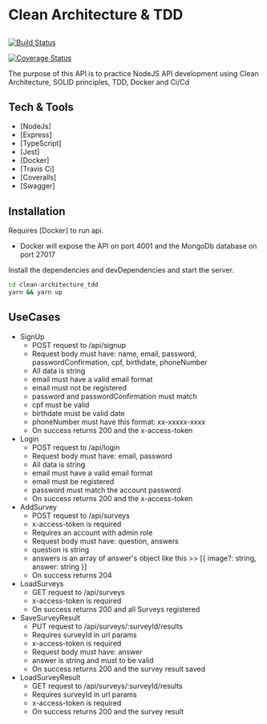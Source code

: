 # Clean Architecture & TDD
## 
[![Build Status](https://app.travis-ci.com/marcoscoutinhodev/clean-architecture_tdd.svg?branch=main)](https://app.travis-ci.com/marcoscoutinhodev/clean-architecture_tdd)

[![Coverage Status](https://coveralls.io/repos/github/marcoscoutinhodev/clean-architecture_tdd/badge.svg?branch=main)](https://coveralls.io/github/marcoscoutinhodev/clean-architecture_tdd?branch=main)

The purpose of this API is to practice NodeJS API development using Clean Architecture, SOLID principles, TDD, Docker and Ci/Cd

## Tech & Tools

- [NodeJs]
- [Express]
- [TypeScript]
- [Jest]
- [Docker]
- [Travis Ci]
- [Coveralls]
- [Swagger]

## Installation

Requires [Docker] to run api.
 - Docker will expose the API on port 4001 and the MongoDb database on port 27017

Install the dependencies and devDependencies and start the server.

```sh
cd clean-architecture_tdd
yarn && yarn up
```


## UseCases
- SignUp
    - POST request to /api/signup
    - Request body must have: name, email, password, passwordConfirmation, cpf, birthdate, phoneNumber
    - All data is string
    - email must have a valid email format
    - email must not be registered
    - password and passwordConfirmation must match
    - cpf must be valid
    - birthdate must be valid date
    - phoneNumber must have this format: xx-xxxxx-xxxx
    - On success returns 200 and the x-access-token
- Login
    - POST request to /api/login
    - Request body must have: email, password
    - All data is string
    - email must have a valid email format
    - email must be registered
    - password must match the account password
    - On success returns 200 and the x-access-token
- AddSurvey
    - POST request to /api/surveys
    - x-access-token is required
    - Requires an account with admin role
    - Request body must have: question, answers
    - question is string
    - answers is an array of answer's object like this >> [{ image?: string, answer: string }]
    - On success returns 204
- LoadSurveys
    - GET request to /api/surveys
    - x-access-token is required
    - On success returns 200 and all Surveys registered
- SaveSurveyResult
    - PUT request to /api/surveys/:surveyId/results
    - Requires surveyId in url params
    - x-access-token is required
    - Request body must have: answer
    - answer is string and must to be valid
    - On success returns 200 and the survey result saved
- LoadSurveyResult
    - GET request to /api/surveys/:surveyId/results
    - Requires surveyId in url params
    - x-access-token is required
    - On success returns 200 and the survey result